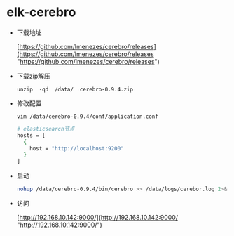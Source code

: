 # elk-cerebro

- 下载地址

  [https://github.com/lmenezes/cerebro/releases](https://github.com/lmenezes/cerebro/releases "https://github.com/lmenezes/cerebro/releases")
- 下载zip解压

  `unzip  -qd  /data/  cerebro-0.9.4.zip`
- 修改配置

  `vim /data/cerebro-0.9.4/conf/application.conf `

  ```bash
  # elasticsearch节点
  hosts = [
    {
      host = "http://localhost:9200"
    }
  ]
  ```
- 启动

  ```bash
  nohup /data/cerebro-0.9.4/bin/cerebro >> /data/logs/cerebor.log 2>&1 &
  ```
- 访问

  [http://192.168.10.142:9000/](http://192.168.10.142:9000/ "http://192.168.10.142:9000/")
